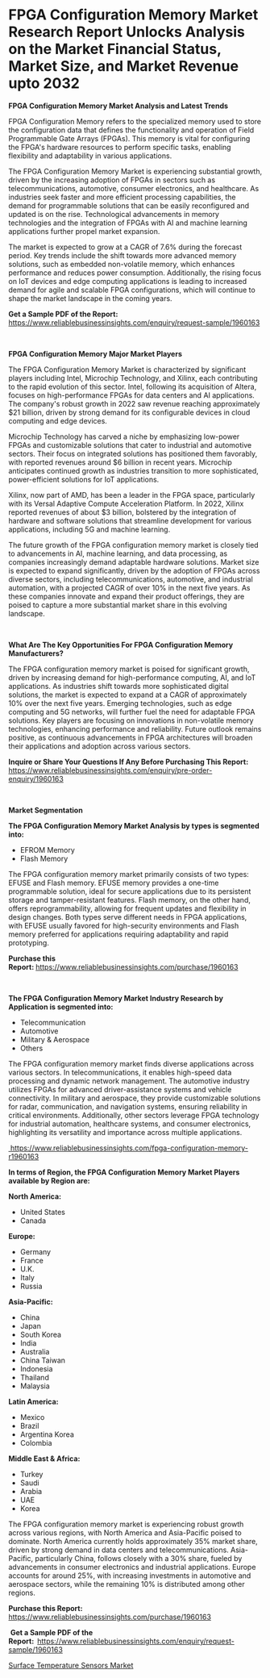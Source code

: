 <p><h1>FPGA Configuration Memory Market Research Report Unlocks Analysis on the Market Financial Status, Market Size, and Market Revenue upto 2032</h1></p><p><strong>FPGA Configuration Memory Market Analysis and Latest Trends</strong></p>
<p><p>FPGA Configuration Memory refers to the specialized memory used to store the configuration data that defines the functionality and operation of Field Programmable Gate Arrays (FPGAs). This memory is vital for configuring the FPGA's hardware resources to perform specific tasks, enabling flexibility and adaptability in various applications.</p><p>The FPGA Configuration Memory Market is experiencing substantial growth, driven by the increasing adoption of FPGAs in sectors such as telecommunications, automotive, consumer electronics, and healthcare. As industries seek faster and more efficient processing capabilities, the demand for programmable solutions that can be easily reconfigured and updated is on the rise. Technological advancements in memory technologies and the integration of FPGAs with AI and machine learning applications further propel market expansion.</p><p>The market is expected to grow at a CAGR of 7.6% during the forecast period. Key trends include the shift towards more advanced memory solutions, such as embedded non-volatile memory, which enhances performance and reduces power consumption. Additionally, the rising focus on IoT devices and edge computing applications is leading to increased demand for agile and scalable FPGA configurations, which will continue to shape the market landscape in the coming years.</p></p>
<p><strong>Get a Sample PDF of the Report:&nbsp;</strong> <a href="https://www.reliablebusinessinsights.com/enquiry/request-sample/1960163?utm_campaign=3076&utm_medium=2&utm_source=Github&utm_content=ia&utm_term=06042025&utm_id=fpga-configuration-memory">https://www.reliablebusinessinsights.com/enquiry/request-sample/1960163</a></p>
<p>&nbsp;</p>
<p><strong>FPGA Configuration Memory Major Market Players</strong></p>
<p><p>The FPGA Configuration Memory Market is characterized by significant players including Intel, Microchip Technology, and Xilinx, each contributing to the rapid evolution of this sector. Intel, following its acquisition of Altera, focuses on high-performance FPGAs for data centers and AI applications. The company's robust growth in 2022 saw revenue reaching approximately $21 billion, driven by strong demand for its configurable devices in cloud computing and edge devices.</p><p>Microchip Technology has carved a niche by emphasizing low-power FPGAs and customizable solutions that cater to industrial and automotive sectors. Their focus on integrated solutions has positioned them favorably, with reported revenues around $6 billion in recent years. Microchip anticipates continued growth as industries transition to more sophisticated, power-efficient solutions for IoT applications.</p><p>Xilinx, now part of AMD, has been a leader in the FPGA space, particularly with its Versal Adaptive Compute Acceleration Platform. In 2022, Xilinx reported revenues of about $3 billion, bolstered by the integration of hardware and software solutions that streamline development for various applications, including 5G and machine learning.</p><p>The future growth of the FPGA configuration memory market is closely tied to advancements in AI, machine learning, and data processing, as companies increasingly demand adaptable hardware solutions. Market size is expected to expand significantly, driven by the adoption of FPGAs across diverse sectors, including telecommunications, automotive, and industrial automation, with a projected CAGR of over 10% in the next five years. As these companies innovate and expand their product offerings, they are poised to capture a more substantial market share in this evolving landscape.</p></p>
<p>&nbsp;</p>
<p><strong>What Are The Key Opportunities For FPGA Configuration Memory Manufacturers?</strong></p>
<p><p>The FPGA configuration memory market is poised for significant growth, driven by increasing demand for high-performance computing, AI, and IoT applications. As industries shift towards more sophisticated digital solutions, the market is expected to expand at a CAGR of approximately 10% over the next five years. Emerging technologies, such as edge computing and 5G networks, will further fuel the need for adaptable FPGA solutions. Key players are focusing on innovations in non-volatile memory technologies, enhancing performance and reliability. Future outlook remains positive, as continuous advancements in FPGA architectures will broaden their applications and adoption across various sectors.</p></p>
<p><strong>Inquire or Share Your Questions If Any Before Purchasing This Report:</strong> <a href="https://www.reliablebusinessinsights.com/enquiry/pre-order-enquiry/1960163?utm_campaign=3076&utm_medium=2&utm_source=Github&utm_content=ia&utm_term=06042025&utm_id=fpga-configuration-memory">https://www.reliablebusinessinsights.com/enquiry/pre-order-enquiry/1960163</a></p>
<p>&nbsp;</p>
<p><strong>Market Segmentation</strong></p>
<p><strong>The FPGA Configuration Memory Market Analysis by types is segmented into:</strong></p>
<p><ul><li>EFROM Memory</li><li>Flash Memory</li></ul></p>
<p><p>The FPGA configuration memory market primarily consists of two types: EFUSE and Flash memory. EFUSE memory provides a one-time programmable solution, ideal for secure applications due to its persistent storage and tamper-resistant features. Flash memory, on the other hand, offers reprogrammability, allowing for frequent updates and flexibility in design changes. Both types serve different needs in FPGA applications, with EFUSE usually favored for high-security environments and Flash memory preferred for applications requiring adaptability and rapid prototyping.</p></p>
<p><strong>Purchase this Report:&nbsp;</strong><a href="https://www.reliablebusinessinsights.com/purchase/1960163?utm_campaign=3076&utm_medium=2&utm_source=Github&utm_content=ia&utm_term=06042025&utm_id=fpga-configuration-memory">https://www.reliablebusinessinsights.com/purchase/1960163</a></p>
<p>&nbsp;</p>
<p><strong>The FPGA Configuration Memory Market Industry Research by Application is segmented into:</strong></p>
<p><ul><li>Telecommunication</li><li>Automotive</li><li>Military & Aerospace</li><li>Others</li></ul></p>
<p><p>The FPGA configuration memory market finds diverse applications across various sectors. In telecommunications, it enables high-speed data processing and dynamic network management. The automotive industry utilizes FPGAs for advanced driver-assistance systems and vehicle connectivity. In military and aerospace, they provide customizable solutions for radar, communication, and navigation systems, ensuring reliability in critical environments. Additionally, other sectors leverage FPGA technology for industrial automation, healthcare systems, and consumer electronics, highlighting its versatility and importance across multiple applications.</p></p>
<p><a href="https://www.reliablebusinessinsights.com/fpga-configuration-memory-r1960163?utm_campaign=3076&utm_medium=2&utm_source=Github&utm_content=ia&utm_term=06042025&utm_id=fpga-configuration-memory">&nbsp;https://www.reliablebusinessinsights.com/fpga-configuration-memory-r1960163</a></p>
<p><strong>In terms of Region, the FPGA Configuration Memory Market Players available by Region are:</strong></p>
<p>
    <p> <strong> North America: </strong>
        <ul>
            <li>United States</li>
            <li>Canada</li>
        </ul>
        </p> 
    <p> <strong> Europe: </strong>
        <ul>
            <li>Germany</li>
            <li>France</li>
            <li>U.K.</li>
            <li>Italy</li>
            <li>Russia</li>
        </ul>
        </p> 
    <p> <strong> Asia-Pacific: </strong>
        <ul>
            <li>China</li>
            <li>Japan</li>
            <li>South Korea</li>
            <li>India</li>
            <li>Australia</li>
            <li>China Taiwan</li>
            <li>Indonesia</li>
            <li>Thailand</li>
            <li>Malaysia</li>
        </ul>
        </p> 
    <p> <strong> Latin America: </strong>
        <ul>
            <li>Mexico</li>
            <li>Brazil</li>
            <li>Argentina Korea</li>
            <li>Colombia</li>
        </ul>
        </p> 
    <p> <strong> Middle East & Africa: </strong>
        <ul>
            <li>Turkey</li>
            <li>Saudi</li>
            <li>Arabia</li>
            <li>UAE</li>
            <li>Korea</li>
        </ul>
    </p>
    </p>
<p><p>The FPGA configuration memory market is experiencing robust growth across various regions, with North America and Asia-Pacific poised to dominate. North America currently holds approximately 35% market share, driven by strong demand in data centers and telecommunications. Asia-Pacific, particularly China, follows closely with a 30% share, fueled by advancements in consumer electronics and industrial applications. Europe accounts for around 25%, with increasing investments in automotive and aerospace sectors, while the remaining 10% is distributed among other regions.</p></p>
<p><strong>Purchase this Report: </strong><a href="https://www.reliablebusinessinsights.com/purchase/1960163?utm_campaign=3076&utm_medium=2&utm_source=Github&utm_content=ia&utm_term=06042025&utm_id=fpga-configuration-memory">https://www.reliablebusinessinsights.com/purchase/1960163</a></p>
<p>&nbsp;<strong>Get a Sample PDF of the Report:&nbsp;&nbsp;</strong><a href="https://www.reliablebusinessinsights.com/enquiry/request-sample/1960163?utm_campaign=3076&utm_medium=2&utm_source=Github&utm_content=ia&utm_term=06042025&utm_id=fpga-configuration-memory">https://www.reliablebusinessinsights.com/enquiry/request-sample/1960163</a></p>
<p><strong></strong></p>
<p><p><a href="https://github.com/shopovdjondo/Market-Research-Report-List-1/blob/main/surface-temperature-sensors-market.md?utm_campaign=3076&utm_medium=2&utm_source=Github&utm_content=ia&utm_term=06042025&utm_id=fpga-configuration-memory">Surface Temperature Sensors Market</a></p></p>